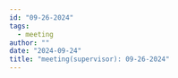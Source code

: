 ```yaml
---
id: "09-26-2024"
tags:
  - meeting
author: ""
date: "2024-09-24"
title: "meeting(supervisor): 09-26-2024"
---
```

